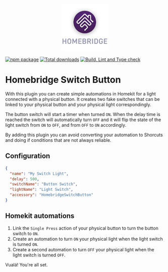 
<p align="center">
<img src="https://github.com/homebridge/branding/raw/master/logos/homebridge-wordmark-logo-vertical.png" width="150">
</p>

[![npm package](https://badgen.net/npm/v/homebridge-switch-button)](https://www.npmjs.com/package/homebridge-switch-button)
[![Total downloads](https://badgen.net/npm/dt/homebridge-switch-button)](https://www.npmjs.com/package/homebridge-switch-button)
[![Build, Lint and Type check](https://github.com/sant3001/homebridge-switch-button/actions/workflows/build.yml/badge.svg)](https://github.com/sant3001/homebridge-switch-button/actions/workflows/build.yml)

# Homebridge Switch Button

With this plugin you can create simple automations in Homekit for a light connected with a physical button. It creates two fake switches that can be linked to your physical button and your physical light correspondingly. 

The button switch will start a timer when turned `ON`. When the delay time is reached the switch will automatically turn `OFF` and it will flip the state of the light switch from `ON` to `OFF`, and from `OFF` to `ON` accordingly.

By adding this plugin you can avoid converting your automation to Shorcuts and doing if conditions that are not always reliable.

## Configuration

```json
{
  "name": "My Switch Light",
  "delay": 500,
  "switchName": "Button Switch",
  "lightName": "Light Switch",
  "accessory": "HomebridgeSwitchButton"
}
```

## Homekit automations

1. Link the `Single Press` action of your physical button to turn the button switch to `ON`.
2. Create an automation to turn `ON` your physical light when the light switch is turned `ON`.
3. Create a second automation to turn `OFF` your physical light when the light switch is turned `OFF`.

Vualá! You're all set.
